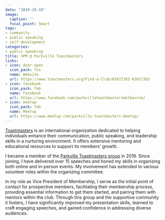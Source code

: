 ```yaml
---
date: "2019-10-19"
image:
  caption: ''
  focal_point: Smart
tags:
- community
- public speaking
- self-development
categories:
- public speaking
title: VPM @ Parkville Toastmasters
links:
- icon: door-open
  icon_pack: fas
  name: Website
  url: https://www.toastmasters.org/Find-a-Club/03672383-03672383
- icon: facebook
  icon_pack: fab
  name: Facebook
  url: https://www.facebook.com/parkvilletoastmastersmelbourne/
- icon: meetup
  icon_pack: fab
  name: Meetup
  url: https://www.meetup.com/parkville-toastmasters-meetup/
---
```


[Toastmasters](https://www.toastmasters.org/) is an international organization dedicated to helping individuals enhance their communication, public speaking, and leadership skills in a nurturing environment. It offers extensive mentoring and educational resources to support its members' growth.

I became a member of the [Parkville Toastmasters group](https://www.toastmasters.org/Find-a-Club/03672383-03672383) in 2019. Since joining, I have delivered over 15 speeches and honed my skills in organizing both online and in-person events. My involvement has extended to various volunteer roles within the organizing committee.

In my role as Vice President of Membership, I serve as the initial point of contact for prospective members, facilitating their membership process, providing essential information to get them started, and pairing them with mentors within the club. Through this group and the supportive community it fosters, I have significantly improved my presentation skills, learned to craft engaging speeches, and gained confidence in addressing diverse audiences.


